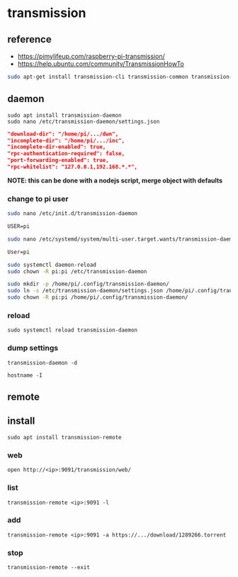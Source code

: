 # transmission

## reference

- https://pimylifeup.com/raspberry-pi-transmission/
- https://help.ubuntu.com/community/TransmissionHowTo

```sh
sudo apt-get install transmission-cli transmission-common transmission-daemon
```

## daemon

```
sudo apt install transmission-daemon
sudo nano /etc/transmission-daemon/settings.json
```

```json
"download-dir": "/home/pi/.../dwn",
"incomplete-dir": "/home/pi/.../inc",
"incomplete-dir-enabled": true,
"rpc-authentication-required": false,
"port-forwarding-enabled": true,
"rpc-whitelist": "127.0.0.1,192.168.*.*",
```

**NOTE: this can be done with a nodejs script, merge object with defaults**

### change to pi user

```sh
sudo nano /etc/init.d/transmission-daemon
```

```txt
USER=pi
```

```sh
sudo nano /etc/systemd/system/multi-user.target.wants/transmission-daemon.service
```

```txt
User=pi
```

```sh
sudo systemctl daemon-reload
sudo chown -R pi:pi /etc/transmission-daemon
```

```sh
sudo mkdir -p /home/pi/.config/transmission-daemon/
sudo ln -s /etc/transmission-daemon/settings.json /home/pi/.config/transmission-daemon/
sudo chown -R pi:pi /home/pi/.config/transmission-daemon/
```

### reload

```
sudo systemctl reload transmission-daemon
```

### dump settings

```
transmission-daemon -d
```

```
hostname -I
```

## remote

## install

```
sudo apt install transmission-remote
```

### web

```
open http://<ip>:9091/transmission/web/
```

### list

```
transmission-remote <ip>:9091 -l
```

### add

```
transmission-remote <ip>:9091 -a https://.../download/1289266.torrent
```

### stop

```
transmission-remote --exit
```
